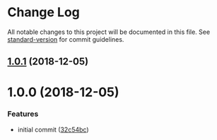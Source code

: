 # Change Log

All notable changes to this project will be documented in this file. See [standard-version](https://github.com/conventional-changelog/standard-version) for commit guidelines.

<a name="1.0.1"></a>
## [1.0.1](https://gitlab.com/m03geek/fastify-websocket-server/compare/v1.0.0...v1.0.1) (2018-12-05)



<a name="1.0.0"></a>
# 1.0.0 (2018-12-05)


### Features

* initial commit ([32c54bc](https://gitlab.com/m03geek/fastify-websocket-server/commit/32c54bc))

